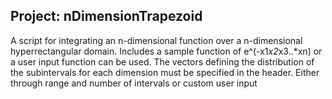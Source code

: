 

## Project: nDimensionTrapezoid

A script for integrating an n-dimensional function over a n-dimensional 
hyperrectangular domain.  Includes a sample function of e^(-x1*x2*x3..*xn)
or a user input function can be used.  The vectors defining the distribution 
of the subintervals for each dimension must be specified in the header.
Either through range and number of intervals or custom user input
